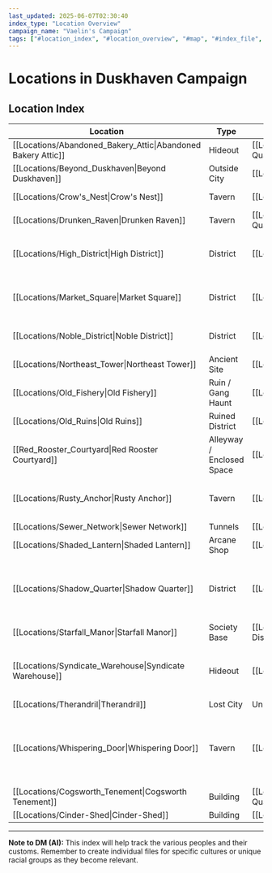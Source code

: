 ```yaml
---
last_updated: 2025-06-07T02:30:40
index_type: "Location Overview"
campaign_name: "Vaelin's Campaign"
tags: ["#location_index", "#location_overview", "#map", "#index_file", "#campaign_data", "#duskhaven_districts"] # (NEW/ENHANCED)
---
```

# Locations in Duskhaven Campaign

## Location Index

| Location                                                     | Type                      | Parent Location                              | Key NPCs                                                                                                                                                                                                                                               |
| ------------------------------------------------------------ | ------------------------- | -------------------------------------------- | ------------------------------------------------------------------------------------------------------------------------------------------------------------------------------------------------------------------------------------------------------ |
| [[Locations/Abandoned_Bakery_Attic\|Abandoned Bakery Attic]] | Hideout                   | [[Locations/Shadow_Quarter\|Shadow Quarter]] | [[Characters/PCs/Vaelin_Shadowleaf\|Vaelin Shadowleaf]], [[Characters/NPCs/Finch\|Finch]]                                                                                                                                                              |
| [[Locations/Beyond_Duskhaven\|Beyond Duskhaven]]             | Outside City              | [[Locations/Duskhaven\|Duskhaven]]           | [[Characters/NPCs/Farmer_Gildas\|Farmer Gildas]] (Dream-Only)                                                                                                                                                                                          |
| [[Locations/Crow's_Nest\|Crow's Nest]]                       | Tavern                    | [[Locations/Docks\|Docks]]                   | [[Characters/NPCs/Skarlix\|Skarlix]], [[Characters/NPCs/Brak\|Brak]]                                                                                                                                                                                   |
| [[Locations/Drunken_Raven\|Drunken Raven]]                   | Tavern                    | [[Locations/Shadow_Quarter\|Shadow Quarter]] | [[Characters/NPCs/Talia_Whisper\|Talia "Whisper"]], [[Characters/NPCs/Tarren\|Tarren]]                                                                                                                                                                 |
| [[Locations/High_District\|High District]]                   | District                  | [[Locations/Duskhaven\|Duskhaven]]           | [[Characters/NPCs/Lord_Varyn\|Lord Varyn]], [[Characters/NPCs/Silas_Inkfinger\|Silas "Inkfinger"]], [[Characters/NPCs/Elyndra\|Elyndra]]                                                                                                               |
| [[Locations/Market_Square\|Market Square]]                   | District                  | [[Locations/Duskhaven\|Duskhaven]]           | [[Characters/NPCs/Mira_Quickfingers\|Mira "Quickfingers"]], [[Characters/NPCs/Garrick_Stonehand\|Garrick Stonehand]]                                                                                                                                   |
| [[Locations/Noble_District\|Noble District]]                 | District                  | [[Locations/Duskhaven\|Duskhaven]]           | [[Characters/NPCs/Lord_Varyn\|Lord Varyn]], [[Characters/NPCs/Silas_Inkfinger\|Silas "Inkfinger"]]                                                                                                                                                     |
| [[Locations/Northeast_Tower\|Northeast Tower]]               | Ancient Site              | [[Locations/Old_Ruins\|Old Ruins]]           | None                                                                                                                                                                                                                                                   |
| [[Locations/Old_Fishery\|Old Fishery]]                       | Ruin / Gang Haunt         | [[Locations/Docks\|Docks]]                   | [[Characters/NPCs/Magpie_Miri\|Magpie Miri]], [[Characters/NPCs/Grol\|Grol]], [[Characters/NPCs/Pip\|Pip]] (recently)                                                                                                                                  |
| [[Locations/Old_Ruins\|Old Ruins]]                           | Ruined District           | [[Locations/Duskhaven\|Duskhaven]]           | None (various creatures/scavengers)                                                                                                                                                                                                                    |
| [[Red_Rooster_Courtyard\|Red Rooster Courtyard]]             | Alleyway / Enclosed Space | [[Locations/Duskhaven\|Duskhaven]]           | None                                                                                                                                                                                                                                                   |
| [[Locations/Rusty_Anchor\|Rusty Anchor]]                     | Tavern                    | [[Locations/Docks\|Docks]]                   | [[Characters/NPCs/Greta_Mama_Stoneheart\|Greta "Mama" Stoneheart"]], [[Characters/NPCs/Elara_Lark_Stoneheart\|Elara "Lark" Stoneheart"]]                                                                                                               |
| [[Locations/Sewer_Network\|Sewer Network]]                   | Tunnels                   | [[Locations/Duskhaven\|Duskhaven]]           | None (various criminals/creatures)                                                                                                                                                                                                                     |
| [[Locations/Shaded_Lantern\|Shaded Lantern]]                 | Arcane Shop               | [[Locations/Veil\|Veil]]                     | [[Characters/NPCs/Elaris\|Elaris]], [[Characters/NPCs/Lyra\|Lyra]]                                                                                                                                                                                     |
| [[Locations/Shadow_Quarter\|Shadow Quarter]]                 | District                  | [[Locations/Duskhaven\|Duskhaven]]           | [[Characters/NPCs/Finch\|Finch]], [[Factions/Ratlings\|Ratlings]] (group), [[Characters/PCs/Vaelin_Shadowleaf\|Vaelin Shadowleaf]], [[Characters/NPCs/Talia_Whisper\|Talia "Whisper"]]                                                                 |
| [[Locations/Starfall_Manor\|Starfall Manor]]                 | Society Base              | [[Locations/High_District\|High District]]   | [[Characters/NPCs/Elyndra\|Elyndra]]                                                                                                                                                                                                                   |
| [[Locations/Syndicate_Warehouse\|Syndicate Warehouse]]       | Hideout                   | [[Locations/Docks\|Docks]]                   | [[Characters/NPCs/The_Anchor\|The Anchor]], [[Characters/NPCs/Korgal_Iron_Fist\|Korgal Iron Fist]], [[Characters/NPCs/The_Forger\|The Forger]], [[Characters/NPCs/Skrix\|Skrix]], [[Characters/NPCs/The_Shade\|The Shade]]                             |
| [[Locations/Therandril\|Therandril]]                         | Lost City                 | Unknown                                      | None (echoes of past)                                                                                                                                                                                                                                  |
| [[Locations/Whispering_Door\|Whispering Door]]               | Tavern                    | [[Locations/Veil\|Veil]]                     | [[Characters/NPCs/Rynna\|Rynna]], [[Characters/NPCs/Vrenna\|Vrenna]], [[Characters/NPCs/Kyssra\|Kyssra]], [[Characters/NPCs/Jib\|Jib]], [[Characters/NPCs/The_Wraith\|The Wraith]], [[Characters/NPCs/Thorne\|Thorne]], [[Characters/NPCs/Mara\|Mara]] |
| [[Locations/Cogsworth_Tenement\|Cogsworth Tenement]]         | Building                  | [[Locations/Shadow_Quarter\|Shadow Quarter]] | [[Characters/NPCs/Finch\|Finch]], [[Factions/Ratlings\|Ratlings]]                                                                                                                                                                                      |
| [[Locations/Cinder-Shed\|Cinder-Shed]]                       | Building                  | [[Locations/Docks\|The Docks]]               | None                                                                                                                                                                                                                                                   |

---
**Note to DM (AI):** This index will help track the various peoples and their customs. Remember to create individual files for specific cultures or unique racial groups as they become relevant.